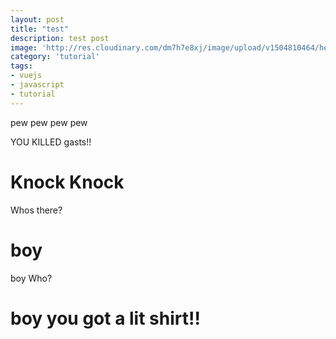 ```yaml
---
layout: post
title: "test"
description: test post
image: 'http://res.cloudinary.com/dm7h7e8xj/image/upload/v1504810464/hello-world-vue_ibatoy.jpg'
category: 'tutorial'
tags:
- vuejs
- javascript
- tutorial
---
```



pew pew pew pew

YOU KILLED gasts!!


# Knock Knock

Whos there?

# boy

boy Who?

# boy you got a lit shirt!!


<div>
<script src="https://cdn.htmlgames.com/embed.js?game=MountainSolitaire&amp;width=800&amp;height=480&amp;bgcolor=white"></script>
</div>




